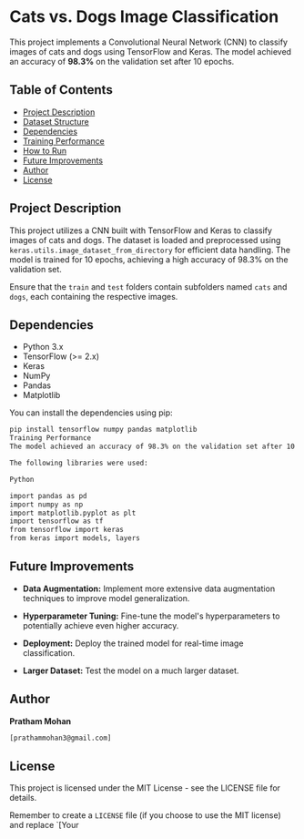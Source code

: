 # Cats vs. Dogs Image Classification

This project implements a Convolutional Neural Network (CNN) to classify images of cats and dogs using TensorFlow and Keras. The model achieved an accuracy of **98.3%** on the validation set after 10 epochs.

## Table of Contents

- [Project Description](#project-description)
- [Dataset Structure](#dataset-structure)
- [Dependencies](#dependencies)
- [Training Performance](#training-performance)
- [How to Run](#how-to-run)
- [Future Improvements](#future-improvements)
- [Author](#author)
- [License](#license)

## Project Description

This project utilizes a CNN built with TensorFlow and Keras to classify images of cats and dogs. The dataset is loaded and preprocessed using `keras.utils.image_dataset_from_directory` for efficient data handling. The model is trained for 10 epochs, achieving a high accuracy of 98.3% on the validation set.






Ensure that the `train` and `test` folders contain subfolders named `cats` and `dogs`, each containing the respective images.

## Dependencies

-   Python 3.x
-   TensorFlow (>= 2.x)
-   Keras
-   NumPy
-   Pandas
-   Matplotlib

You can install the dependencies using pip:

```bash
pip install tensorflow numpy pandas matplotlib
Training Performance
The model achieved an accuracy of 98.3% on the validation set after 10 epochs. The training process utilized keras.utils.image_dataset_from_directory for efficient data loading and preprocessing, and the model was built using keras.models and keras.layers.

The following libraries were used:

Python

import pandas as pd
import numpy as np
import matplotlib.pyplot as plt
import tensorflow as tf
from tensorflow import keras
from keras import models, layers
```

## Future Improvements
- **Data Augmentation:** Implement more extensive data augmentation techniques to improve model generalization.
- **Hyperparameter Tuning:** Fine-tune the model's hyperparameters to potentially achieve even higher accuracy.

- **Deployment:** Deploy the trained model for real-time image classification.
- **Larger Dataset:** Test the model on a much larger dataset.

## Author
**Pratham Mohan**
```bash 
[prathammohan3@gmail.com]
```

## License
This project is licensed under the MIT License - see the LICENSE file for details.


Remember to create a `LICENSE` file (if you choose to use the MIT license) and replace `[Your 
